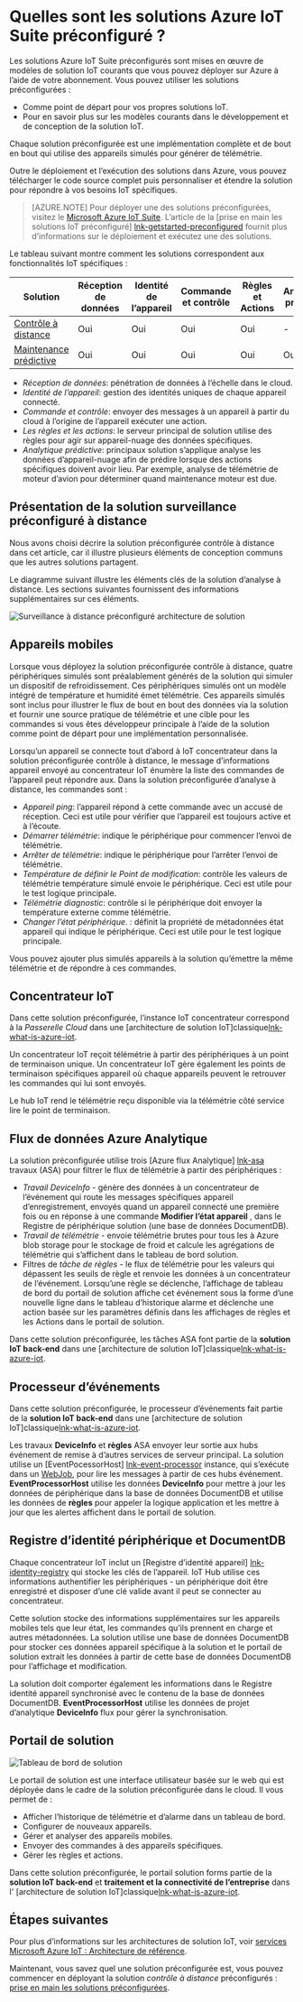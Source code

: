 <properties
 pageTitle="Azure IoT préconfiguré solutions | Microsoft Azure"
 description="Une description de la IoT Azure préconfiguré solutions et leur architecture avec des liens vers des ressources supplémentaires."
 services=""
 suite="iot-suite"
 documentationCenter=""
 authors="dominicbetts"
 manager="timlt"
 editor=""/>

<tags
 ms.service="iot-suite"
 ms.devlang="na"
 ms.topic="get-started-article"
 ms.tgt_pltfrm="na"
 ms.workload="na"
 ms.date="08/09/2016"
 ms.author="dobett"/>

# <a name="what-are-the-azure-iot-suite-preconfigured-solutions"></a>Quelles sont les solutions Azure IoT Suite préconfiguré ?

Les solutions Azure IoT Suite préconfigurés sont mises en œuvre de modèles de solution IoT courants que vous pouvez déployer sur Azure à l’aide de votre abonnement. Vous pouvez utiliser les solutions préconfigurées :

- Comme point de départ pour vos propres solutions IoT.
- Pour en savoir plus sur les modèles courants dans le développement et de conception de la solution IoT.

Chaque solution préconfigurée est une implémentation complète et de bout en bout qui utilise des appareils simulés pour générer de télémétrie.

Outre le déploiement et l’exécution des solutions dans Azure, vous pouvez télécharger le code source complet puis personnaliser et étendre la solution pour répondre à vos besoins IoT spécifiques.

> [AZURE.NOTE] Pour déployer une des solutions préconfigurées, visitez le [Microsoft Azure IoT Suite][lnk-azureiotsuite]. L’article de la [prise en main les solutions IoT préconfiguré] [ lnk-getstarted-preconfigured] fournit plus d’informations sur le déploiement et exécutez une des solutions.

Le tableau suivant montre comment les solutions correspondent aux fonctionnalités IoT spécifiques :

| Solution | Réception de données | Identité de l’appareil | Commande et contrôle | Règles et Actions | Analytique prédictive |
|------------------------|-----|-----|-----|-----|-----|
| [Contrôle à distance][lnk-getstarted-preconfigured] | Oui | Oui | Oui | Oui | -   |
| [Maintenance prédictive][lnk-predictive-maintenance] | Oui | Oui | Oui | Oui | Oui |

- *Réception de données*: pénétration de données à l’échelle dans le cloud.
- *Identité de l’appareil*: gestion des identités uniques de chaque appareil connecté.
- *Commande et contrôle*: envoyer des messages à un appareil à partir du cloud à l’origine de l’appareil exécuter une action.
- *Les règles et les actions*: le serveur principal de solution utilise des règles pour agir sur appareil-nuage des données spécifiques.
- *Analytique prédictive*: principaux solution s’applique analyse les données d’appareil-nuage afin de prédire lorsque des actions spécifiques doivent avoir lieu. Par exemple, analyse de télémétrie de moteur d’avion pour déterminer quand maintenance moteur est due.

## <a name="remote-monitoring-preconfigured-solution-overview"></a>Présentation de la solution surveillance préconfiguré à distance

Nous avons choisi décrire la solution préconfigurée contrôle à distance dans cet article, car il illustre plusieurs éléments de conception communs que les autres solutions partagent.

Le diagramme suivant illustre les éléments clés de la solution d’analyse à distance. Les sections suivantes fournissent des informations supplémentaires sur ces éléments.

![Surveillance à distance préconfiguré architecture de solution][img-remote-monitoring-arch]

## <a name="devices"></a>Appareils mobiles

Lorsque vous déployez la solution préconfigurée contrôle à distance, quatre périphériques simulés sont préalablement générés de la solution qui simuler un dispositif de refroidissement. Ces périphériques simulés ont un modèle intégré de température et humidité émet télémétrie. Ces appareils simulés sont inclus pour illustrer le flux de bout en bout des données via la solution et fournir une source pratique de télémétrie et une cible pour les commandes si vous êtes développeur principale à l’aide de la solution comme point de départ pour une implémentation personnalisée.

Lorsqu’un appareil se connecte tout d’abord à IoT concentrateur dans la solution préconfigurée contrôle à distance, le message d’informations appareil envoyé au concentrateur IoT énumère la liste des commandes de l’appareil peut répondre aux. Dans la solution préconfigurée d’analyse à distance, les commandes sont : 

- *Appareil ping*: l’appareil répond à cette commande avec un accusé de réception. Ceci est utile pour vérifier que l’appareil est toujours active et à l’écoute.
- *Démarrer télémétrie*: indique le périphérique pour commencer l’envoi de télémétrie.
- *Arrêter de télémétrie*: indique le périphérique pour l’arrêter l’envoi de télémétrie.
- *Température de définir le Point de modification*: contrôle les valeurs de télémétrie température simulé envoie le périphérique. Ceci est utile pour le test logique principale.
- *Télémétrie diagnostic*: contrôle si le périphérique doit envoyer la température externe comme télémétrie.
- *Changer l’état périphérique*. : définit la propriété de métadonnées état appareil qui indique le périphérique. Ceci est utile pour le test logique principale.

Vous pouvez ajouter plus simulés appareils à la solution qu’émettre la même télémétrie et de répondre à ces commandes. 

## <a name="iot-hub"></a>Concentrateur IoT

Dans cette solution préconfigurée, l’instance IoT concentrateur correspond à la *Passerelle Cloud* dans une [architecture de solution IoT]classique[lnk-what-is-azure-iot].

Un concentrateur IoT reçoit télémétrie à partir des périphériques à un point de terminaison unique. Un concentrateur IoT gère également les points de terminaison spécifiques appareil où chaque appareils peuvent le retrouver les commandes qui lui sont envoyés.

Le hub IoT rend le télémétrie reçu disponible via la télémétrie côté service lire le point de terminaison.

## <a name="azure-stream-analytics"></a>Flux de données Azure Analytique

La solution préconfigurée utilise trois [Azure flux Analytique] [ lnk-asa] travaux (ASA) pour filtrer le flux de télémétrie à partir des périphériques :


- *Travail DeviceInfo* - génère des données à un concentrateur de l’événement qui route les messages spécifiques appareil d’enregistrement, envoyés quand un appareil connecté une première fois ou en réponse à une commande **Modifier l’état appareil** , dans le Registre de périphérique solution (une base de données DocumentDB). 
- *Travail de télémétrie* - envoie télémétrie brutes pour tous les à Azure blob storage pour le stockage de froid et calcule les agrégations de télémétrie qui s’affichent dans le tableau de bord solution.
- Filtres de *tâche de règles* - le flux de télémétrie pour les valeurs qui dépassent les seuils de règle et renvoie les données à un concentrateur de l’événement. Lorsqu’une règle se déclenche, l’affichage de tableau de bord du portail de solution affiche cet événement sous la forme d’une nouvelle ligne dans le tableau d’historique alarme et déclenche une action basée sur les paramètres définis dans les affichages de règles et les Actions dans le portail de solution.

Dans cette solution préconfigurée, les tâches ASA font partie de la **solution IoT back-end** dans une [architecture de solution IoT]classique[lnk-what-is-azure-iot].

## <a name="event-processor"></a>Processeur d’événements

Dans cette solution préconfigurée, le processeur d’événements fait partie de la **solution IoT back-end** dans une [architecture de solution IoT]classique[lnk-what-is-azure-iot].

Les travaux **DeviceInfo** et **règles** ASA envoyer leur sortie aux hubs événement de remise à d’autres services de serveur principal. La solution utilise un [EventPocessorHost] [ lnk-event-processor] instance, qui s’exécute dans un [WebJob][lnk-web-job], pour lire les messages à partir de ces hubs événement. **EventProcessorHost** utilise les données **DeviceInfo** pour mettre à jour les données de périphérique dans la base de données DocumentDB et utilise les données de **règles** pour appeler la logique application et les mettre à jour que les alertes affichent dans le portail de solution.

## <a name="device-identity-registry-and-documentdb"></a>Registre d’identité périphérique et DocumentDB

Chaque concentrateur IoT inclut un [Registre d’identité appareil] [ lnk-identity-registry] qui stocke les clés de l’appareil. IoT Hub utilise ces informations authentifier les périphériques - un périphérique doit être enregistré et disposer d’une clé valide avant il peut se connecter au concentrateur.

Cette solution stocke des informations supplémentaires sur les appareils mobiles tels que leur état, les commandes qu’ils prennent en charge et autres métadonnées. La solution utilise une base de données DocumentDB pour stocker ces données appareil spécifique à la solution et le portail de solution extrait les données à partir de cette base de données DocumentDB pour l’affichage et modification.

La solution doit comporter également les informations dans le Registre identité appareil synchronisé avec le contenu de la base de données DocumentDB. **EventProcessorHost** utilise les données de projet d’analytique **DeviceInfo** flux pour gérer la synchronisation.

## <a name="solution-portal"></a>Portail de solution

![Tableau de bord de solution][img-dashboard]

Le portail de solution est une interface utilisateur basée sur le web qui est déployée dans le cadre de la solution préconfigurée dans le cloud. Il vous permet de :

- Afficher l’historique de télémétrie et d’alarme dans un tableau de bord.
- Configurer de nouveaux appareils.
- Gérer et analyser des appareils mobiles.
- Envoyer des commandes à des appareils spécifiques.
- Gérer les règles et actions.

Dans cette solution préconfigurée, le portail solution forms partie de la **solution IoT back-end** et **traitement et la connectivité de l’entreprise** dans l' [architecture de solution IoT]classique[lnk-what-is-azure-iot].

## <a name="next-steps"></a>Étapes suivantes

Pour plus d’informations sur les architectures de solution IoT, voir [services Microsoft Azure IoT : Architecture de référence][lnk-refarch].

Maintenant, vous savez quel une solution préconfigurée est, vous pouvez commencer en déployant la solution *contrôle à distance* préconfigurés : [prise en main les solutions préconfigurées][lnk-getstarted-preconfigured].

[img-remote-monitoring-arch]: ./media/iot-suite-what-are-preconfigured-solutions/remote-monitoring-arch1.png
[img-dashboard]: ./media/iot-suite-what-are-preconfigured-solutions/dashboard.png
[lnk-what-is-azure-iot]: iot-suite-what-is-azure-iot.md
[lnk-asa]: https://azure.microsoft.com/documentation/services/stream-analytics/
[lnk-event-processor]: ../event-hubs/event-hubs-programming-guide.md#event-processor-host
[lnk-web-job]: ../app-service-web/web-sites-create-web-jobs.md
[lnk-identity-registry]: ../iot-hub/iot-hub-devguide-identity-registry.md
[lnk-predictive-maintenance]: iot-suite-predictive-overview.md
[lnk-azureiotsuite]: https://www.azureiotsuite.com/
[lnk-refarch]: http://download.microsoft.com/download/A/4/D/A4DAD253-BC21-41D3-B9D9-87D2AE6F0719/Microsoft_Azure_IoT_Reference_Architecture.pdf
[lnk-getstarted-preconfigured]: iot-suite-getstarted-preconfigured-solutions.md